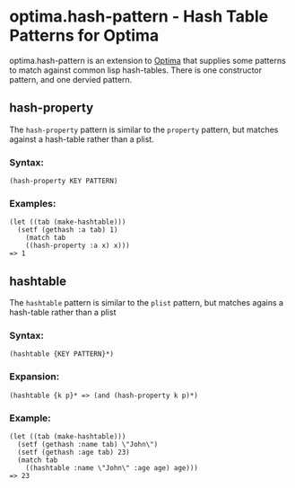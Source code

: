 optima.hash-pattern - Hash Table Patterns for Optima
====================================================

optima.hash-pattern is an extension to [Optima](https://github.com/m2ym/optima)
that supplies some patterns to match against
common lisp hash-tables. There is one constructor pattern, and one
dervied pattern.

hash-property
-------------

The `hash-property` pattern is similar to the `property` pattern,
but matches against a hash-table rather than a plist.

### Syntax:

    (hash-property KEY PATTERN)

### Examples:

    (let ((tab (make-hashtable)))
      (setf (gethash :a tab) 1)
        (match tab
        ((hash-property :a x) x)))
    => 1

hashtable
---------

The `hashtable` pattern is similar to the `plist` pattern,
but matches agains a hash-table rather than a plist

### Syntax:

	(hashtable {KEY PATTERN}*)

### Expansion:

	(hashtable {k p}* => (and (hash-property k p)*)

### Example:

	(let ((tab (make-hashtable)))
	  (setf (gethash :name tab) \"John\")
	  (setf (gethash :age tab) 23)
	  (match tab
		((hashtable :name \"John\" :age age) age)))
	=> 23
